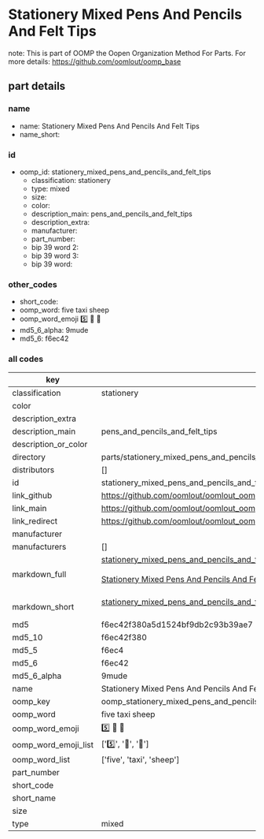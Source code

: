 # Stationery Mixed Pens And Pencils And Felt Tips  

note: This is part of OOMP the Oopen Organization Method For Parts. For more details: https://github.com/oomlout/oomp_base

##  part details
  







### name
* name: Stationery Mixed Pens And Pencils And Felt Tips
* name_short: 
### id
* oomp_id: stationery_mixed_pens_and_pencils_and_felt_tips
  * classification: stationery
  * type: mixed
  * size: 
  * color: 
  * description_main: pens_and_pencils_and_felt_tips
  * description_extra: 
  * manufacturer: 
  * part_number: 
  * bip 39 word 2: 
  * bip 39 word 3: 
  * bip 39 word: 

### other_codes
* short_code: 
* oomp_word: five taxi sheep
* oomp_word_emoji :five: :taxi: :sheep:
* md5_6_alpha: 9mude
* md5_6: f6ec42









### all codes 
| key | value |  
| --- | --- |  
| classification | stationery |  
| color |  |  
| description_extra |  |  
| description_main | pens_and_pencils_and_felt_tips |  
| description_or_color |   |  
| directory | parts/stationery_mixed_pens_and_pencils_and_felt_tips |  
| distributors | [] |  
| id | stationery_mixed_pens_and_pencils_and_felt_tips |  
| link_github | https://github.com/oomlout/oomlout_oomp_version_1_messy/tree/main/parts/stationery_mixed_pens_and_pencils_and_felt_tips |  
| link_main | https://github.com/oomlout/oomlout_oomp_version_1_messy/tree/main/parts/stationery_mixed_pens_and_pencils_and_felt_tips |  
| link_redirect | https://github.com/oomlout/oomlout_oomp_version_1_messy/tree/main/parts/stationery_mixed_pens_and_pencils_and_felt_tips |  
| manufacturer |  |  
| manufacturers | [] |  
| markdown_full | [stationery_mixed_pens_and_pencils_and_felt_tips](none)<br>[](none)<br>[Stationery Mixed Pens And Pencils And Felt Tips](none)<br><br> |  
| markdown_short | [stationery_mixed_pens_and_pencils_and_felt_tips](none)<br><br> |  
| md5 | f6ec42f380a5d1524bf9db2c93b39ae7 |  
| md5_10 | f6ec42f380 |  
| md5_5 | f6ec4 |  
| md5_6 | f6ec42 |  
| md5_6_alpha | 9mude |  
| name | Stationery Mixed Pens And Pencils And Felt Tips |  
| oomp_key | oomp_stationery_mixed_pens_and_pencils_and_felt_tips |  
| oomp_word | five taxi sheep |  
| oomp_word_emoji | :five: :taxi: :sheep: |  
| oomp_word_emoji_list | [':five:', ':taxi:', ':sheep:'] |  
| oomp_word_list | ['five', 'taxi', 'sheep'] |  
| part_number |  |  
| short_code |  |  
| short_name |  |  
| size |  |  
| type | mixed |  
